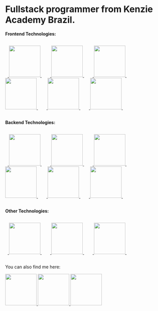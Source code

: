 # Fullstack programmer from Kenzie Academy Brazil.


**Frontend Technologies:**

##

<div display="flex" align-items="space-around"> 
&nbsp;&nbsp;<a href="https://developer.mozilla.org/en-US/docs/Glossary/HTML5"> <img width="100" heigth="100"<img width="50" heigth="50" src="https://cdn.jsdelivr.net/gh/devicons/devicon/icons/html5/html5-original.svg" /> </a>&nbsp;&nbsp;&nbsp;&nbsp;
&nbsp;&nbsp;<a href="https://developer.mozilla.org/pt-BR/docs/Web/CSS"> <img width="100" heigth="100"<img width="50" heigth="50" src="https://cdn.jsdelivr.net/gh/devicons/devicon/icons/css3/css3-original.svg" /> </a>&nbsp;&nbsp;&nbsp;&nbsp;
&nbsp;&nbsp;<a href="https://developer.mozilla.org/pt-BR/docs/Web/JavaScript"> <img width="100" heigth="100"<img width="50" heigth="50" src="https://cdn.jsdelivr.net/gh/devicons/devicon/icons/javascript/javascript-original.svg" /> </a>&nbsp;&nbsp;&nbsp;&nbsp;
&nbsp;&nbsp;<a href="https://react.dev/"> <img width="100" heigth="100"<img width="50" heigth="50" src="https://cdn.jsdelivr.net/gh/devicons/devicon/icons/react/react-original.svg" /> </a>&nbsp;&nbsp;&nbsp;&nbsp;
&nbsp;&nbsp;<a href="https://www.typescriptlang.org/"> <img width="100" heigth="100"<img width="50" heigth="50" src="https://cdn.jsdelivr.net/gh/devicons/devicon/icons/typescript/typescript-original.svg" /> </a>&nbsp;&nbsp;&nbsp;&nbsp;
&nbsp;&nbsp;<a href="https://nextjs.org/"> <img width="100" heigth="100"<img width="50" heigth="50" src="https://cdn.jsdelivr.net/gh/devicons/devicon/icons/nextjs/nextjs-original.svg" /> </a>&nbsp;&nbsp;&nbsp;&nbsp;
</div>

##

**Backend Technologies:**

##

<div display="flex" align-items="space-around"> 
  &nbsp;&nbsp;<a href="https://nodejs.org/en"> <img width="100" heigth="100"<img width="50" heigth="50" src="https://cdn.jsdelivr.net/gh/devicons/devicon/icons/nodejs/nodejs-original.svg" /> </a>&nbsp;&nbsp;&nbsp;&nbsp;  
  &nbsp;&nbsp;<a href="https://nestjs.com/"> <img width="100" heigth="100"<img width="50" heigth="50" src="https://cdn.jsdelivr.net/gh/devicons/devicon/icons/nestjs/nestjs-plain.svg" /> </a>&nbsp;&nbsp;&nbsp;&nbsp;
  &nbsp;&nbsp;<a href="https://www.npmjs.com/package/express"> <img width="100" heigth="100"<img width="50" heigth="50" src="https://cdn.jsdelivr.net/gh/devicons/devicon/icons/express/express-original.svg" /> </a>&nbsp;&nbsp;&nbsp;&nbsp;
  &nbsp;&nbsp;<a href="https://www.python.org/"> <img width="100" heigth="100"<img width="50" heigth="50" src="https://cdn.jsdelivr.net/gh/devicons/devicon/icons/python/python-original.svg" /> </a>&nbsp;&nbsp;&nbsp;&nbsp;
  &nbsp;&nbsp;<a href="https://www.djangoproject.com/"> <img width="100" heigth="100"<img width="50" heigth="50" src="https://cdn.jsdelivr.net/gh/devicons/devicon/icons/django/django-plain.svg" /> </a>&nbsp;&nbsp;&nbsp;&nbsp;
  &nbsp;&nbsp;<a href="https://www.postgresql.org/"> <img width="100" heigth="100"<img width="50" heigth="50" src="https://cdn.jsdelivr.net/gh/devicons/devicon/icons/postgresql/postgresql-original.svg" /> </a>&nbsp;&nbsp;&nbsp;&nbsp;
</div>

##

**Other Technologies:**

##

<div display="flex" align-items="space-around"> 
  &nbsp;&nbsp;<a href="https://github.com/"> <img width="100" heigth="100"<img width="50" heigth="50" src="https://cdn.jsdelivr.net/gh/devicons/devicon/icons/github/github-original.svg" /> </a>&nbsp;&nbsp;&nbsp;&nbsp;  
  &nbsp;&nbsp;<a href="https://about.gitlab.com/"> <img width="100" heigth="100"<img width="50" heigth="50" src="https://cdn.jsdelivr.net/gh/devicons/devicon/icons/gitlab/gitlab-original.svg" /> </a>&nbsp;&nbsp;&nbsp;&nbsp;  
  &nbsp;&nbsp;<a href="https://www.atlassian.com/br/software/jira?&aceid=&adposition=&adgroup=143040554285&campaign=19324540271&creative=642122380510&device=c&keyword=jira&matchtype=e&network=g&placement=&ds_kids=p74609451296&ds_e=GOOGLE&ds_eid=700000001558501&ds_e1=GOOGLE&gad_source=1&gclid=Cj0KCQjw7JOpBhCfARIsAL3bobfkXf8gUiO4HgQzTCaqtI3N9oicUn7y75LB-0CYamD1NyJQeavXfwUaAi8EEALw_wcB&gclsrc=aw.ds"> <img width="100" heigth="100"<img width="50" heigth="50" src="https://cdn.jsdelivr.net/gh/devicons/devicon/icons/jira/jira-original.svg" /> </a>&nbsp;&nbsp;&nbsp;&nbsp;
</div>

##

You can also find me here:

<div display="flex" flex-direction="row"> 
<a href="https://linktr.ee/mateusjf"> <img width="100" heigth="100" src="https://img.shields.io/badge/linktree-1de9b6?style=for-the-badge&logo=linktree&logoColor=white"> </a>
<a href="https://www.linkedin.com/in/mateus-joao-feldhaus/"> <img width="100" heigth="100" src="https://img.shields.io/badge/linkedin-%230077B5.svg?style=for-the-badge&logo=linkedin&logoColor=white"> </a>  
<a href="https://instagram.com/mateusjf91?igshid=ZDdkNTZiNTM="> <img width="100" heigth="100" src="https://img.shields.io/badge/Instagram-%23E4405F.svg?style=for-the-badge&logo=Instagram&logoColor=white"> </a>
</div>

          
          
          
          
          
          

<!--
**mateusjfeldhaus/mateusjfeldhaus** is a ✨ _special_ ✨ repository because its `README.md` (this file) appears on your GitHub profile.

Here are some ideas to get you started:

- 🔭 I’m currently working on ...
- 🌱 I’m currently learning ...
- 👯 I’m looking to collaborate on ...
- 🤔 I’m looking for help with ...
- 💬 Ask me about ...
- 📫 How to reach me: ...
- 😄 Pronouns: ...
- ⚡ Fun fact: ...
-->

